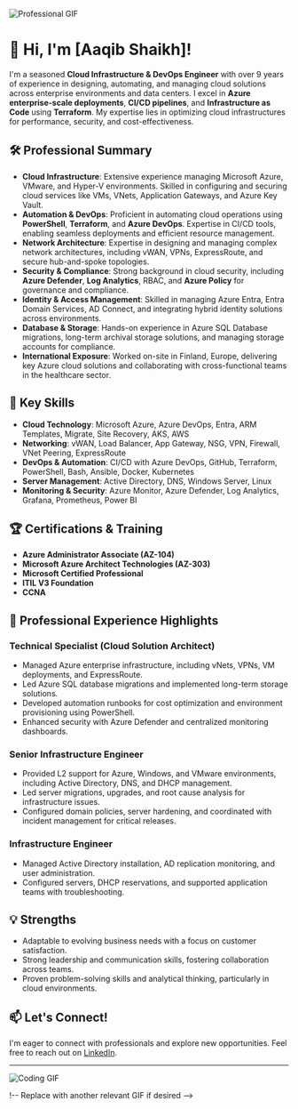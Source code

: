 
![Professional GIF](https://) <!-- Replace with a professional-themed GIF link -->

# 👋 Hi, I'm [Aaqib Shaikh]!

I'm a seasoned **Cloud Infrastructure & DevOps Engineer** with over 9 years of experience in designing, automating, and managing cloud solutions across enterprise environments and data centers. I excel in **Azure enterprise-scale deployments**, **CI/CD pipelines**, and **Infrastructure as Code** using **Terraform**. My expertise lies in optimizing cloud infrastructures for performance, security, and cost-effectiveness.

## 🛠 Professional Summary

- **Cloud Infrastructure**: Extensive experience managing Microsoft Azure, VMware, and Hyper-V environments. Skilled in configuring and securing cloud services like VMs, VNets, Application Gateways, and Azure Key Vault.
- **Automation & DevOps**: Proficient in automating cloud operations using **PowerShell**, **Terraform**, and **Azure DevOps**. Expertise in CI/CD tools, enabling seamless deployments and efficient resource management.
- **Network Architecture**: Expertise in designing and managing complex network architectures, including vWAN, VPNs, ExpressRoute, and secure hub-and-spoke topologies.
- **Security & Compliance**: Strong background in cloud security, including **Azure Defender**, **Log Analytics**, RBAC, and **Azure Policy** for governance and compliance.
- **Identity & Access Management**: Skilled in managing Azure Entra, Entra Domain Services, AD Connect, and integrating hybrid identity solutions across environments.
- **Database & Storage**: Hands-on experience in Azure SQL Database migrations, long-term archival storage solutions, and managing storage accounts for compliance.
- **International Exposure**: Worked on-site in Finland, Europe, delivering key Azure cloud solutions and collaborating with cross-functional teams in the healthcare sector.

## 🌟 Key Skills

- **Cloud Technology**: Microsoft Azure, Azure DevOps, Entra, ARM Templates, Migrate, Site Recovery, AKS, AWS
- **Networking**: vWAN, Load Balancer, App Gateway, NSG, VPN, Firewall, VNet Peering, ExpressRoute
- **DevOps & Automation**: CI/CD with Azure DevOps, GitHub, Terraform, PowerShell, Bash, Ansible, Docker, Kubernetes
- **Server Management**: Active Directory, DNS, Windows Server, Linux
- **Monitoring & Security**: Azure Monitor, Azure Defender, Log Analytics, Grafana, Prometheus, Power BI

## 🏆 Certifications & Training

- **Azure Administrator Associate (AZ-104)**
- **Microsoft Azure Architect Technologies (AZ-303)**
- **Microsoft Certified Professional**
- **ITIL V3 Foundation**
- **CCNA**

## 🎯 Professional Experience Highlights

### Technical Specialist (Cloud Solution Architect)
- Managed Azure enterprise infrastructure, including vNets, VPNs, VM deployments, and ExpressRoute.
- Led Azure SQL database migrations and implemented long-term storage solutions.
- Developed automation runbooks for cost optimization and environment provisioning using PowerShell.
- Enhanced security with Azure Defender and centralized monitoring dashboards.

### Senior Infrastructure Engineer
- Provided L2 support for Azure, Windows, and VMware environments, including Active Directory, DNS, and DHCP management.
- Led server migrations, upgrades, and root cause analysis for infrastructure issues.
- Configured domain policies, server hardening, and coordinated with incident management for critical releases.

### Infrastructure Engineer
- Managed Active Directory installation, AD replication monitoring, and user administration.
- Configured servers, DHCP reservations, and supported application teams with troubleshooting.

## 💡 Strengths

- Adaptable to evolving business needs with a focus on customer satisfaction.
- Strong leadership and communication skills, fostering collaboration across teams.
- Proven problem-solving skills and analytical thinking, particularly in cloud environments.

## 📫 Let's Connect!

I'm eager to connect with professionals and explore new opportunities. Feel free to reach out on [LinkedIn](www.linkedin.com/in/aaqib-shaikh-0a249aa8).

---

![Coding GIF](https://) <!-- Replace with another relevant GIF if desired -->

!-- Replace with another relevant GIF if desired -->


